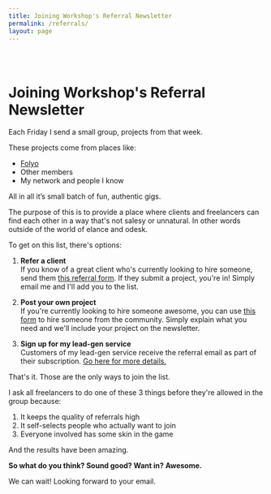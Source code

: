 ```yaml
---
title: Joining Workshop's Referral Newsletter
permalink: /referrals/
layout: page
---
```


<div markdown="1" class="referral-page" style="max-width:550px; margin: 2em auto; padding: 1em 0;">
	
# Joining Workshop's Referral Newsletter

Each Friday I send a small group, projects from that week.

These projects come from places like: 

- [Folyo](http://folyo.me)
- Other members
- My network and people I know 

All in all it’s small batch of fun, authentic gigs.

The purpose of this is to provide a place where clients and freelancers can find each other in a way that's not salesy or  unnatural. In other words outside of the world of elance and odesk.

To get on this list, there's options:

1. **Refer a client**<br>If you know of a great client who's currently looking to hire someone, send them [this referral form](https://airtable.com/shrtjRuOvexpQgBrv). If they submit a project, you're in! Simply email me and I'll add you to the list.
	
2. **Post your own project**<br>If you're currently looking to hire someone awesome, you can use [this form](https://airtable.com/shrtjRuOvexpQgBrv) to hire someone from the community. Simply explain what you need and we'll include your project on the newsletter.

3. **Sign up for my lead-gen service**<br> Customers of my lead-gen service receive the referral email as part of their subscription. [Go here for more details.](/leads)

That's it. Those are the only ways to join the list.

I ask all freelancers to do one of these 3 things before they're allowed in the group because: 

1. It keeps the quality of referrals high
2. It self-selects people who actually want to join 
3. Everyone involved has some skin in the game

And the results have been amazing.

**So what do you think? Sound good? Want in? Awesome.** 

We can wait! Looking forward to your email.

</div>